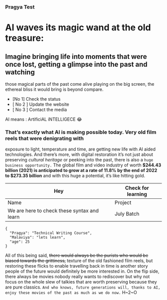### Pragya Test 
# AI waves its magic wand at the old treasure:
## Imagine bringing life into moments that were once lost, getting a glimpse into the past and watching
those magical parts of the past come alive playing on the big screen, the ethereal bliss it would bring
is beyond compare.
- [No 1] Check the status
- [ No 2 ] Update the website
- [ No 3 ] Contact the media

AI means
: ArtificiAL iNTELLIGECE
:joy:
### That’s exactly what AI is making possible today. Very old film reels that were denigrating with
exposure to light, temperature and time, are getting new life with AI aided technologies. And there’s
more, with digital restoration it’s not just about preserving *cultural heritage* or peeking into the past,
there is also a `huge business opportunity.` The global film and video industry of worth **$244.43 billion
(2021) is anticipated to grow at a rate of 11.8% by the end of 2022 to $273.35 billion** and with this
huge a potential, it’s like hitting gold.

| Hey | Check for learning |
| ---------- | ------------ |
| Name | Project |
| We are here to check these syntax and learn | July Batch |

```
{
  "Pragya": "Technical Writing Course",
  "Malaviya": "lets learn",
  "age": 25
}
```

All of this being said, ~~there would always be the purists who would be biased towards the grittiness,~~
texture of the old fashioned film reels, but restoring these flicks to enable travelling back in time is
another story people of the future would definitely be more interested in.
On the flip side, there
always be movies nobody really wants to rediscover but why not focus on the whole slew of talkies
that are worth preserving because they are pure classics. 
    ` And who knows, future generations will,
thanks to AI, enjoy these movies of the past as much as we do now. `
		H~2~O

